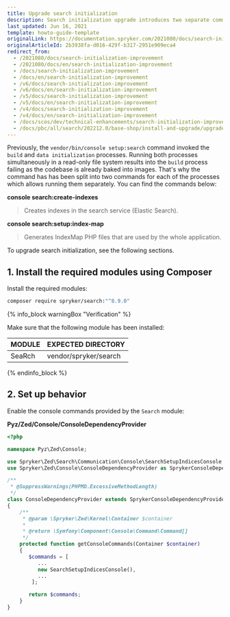 ```yaml
---
title: Upgrade search initialization
description: Search initialization upgrade introduces two separate commands for the build and data initialization processes.
last_updated: Jun 16, 2021
template: howto-guide-template
originalLink: https://documentation.spryker.com/2021080/docs/search-initialization-improvement
originalArticleId: 2b3938fa-d016-429f-b317-2951e909eca4
redirect_from:
  - /2021080/docs/search-initialization-improvement
  - /2021080/docs/en/search-initialization-improvement
  - /docs/search-initialization-improvement
  - /docs/en/search-initialization-improvement
  - /v6/docs/search-initialization-improvement
  - /v6/docs/en/search-initialization-improvement
  - /v5/docs/search-initialization-improvement
  - /v5/docs/en/search-initialization-improvement
  - /v4/docs/search-initialization-improvement
  - /v4/docs/en/search-initialization-improvement
  - /docs/scos/dev/technical-enhancements/search-initialization-improvement.html
  - /docs/pbc/all/search/202212.0/base-shop/install-and-upgrade/upgrade-search-initialization.html
---
```


Previously, the `vendor/bin/console setup:search` command invoked the `build` and `data initialization` processes. Running both processes simultaneously in a read-only file system results into the `build` process failing as the codebase is already baked into images. That's why the command has has been split into two commands for each of the processes which allows running them separately. You can find the commands below:

**console search:create-indexes**

>Creates indexes in the search service (Elastic Search).

**console search:setup:index-map**

>Generates IndexMap PHP files that are used by the whole application.

To upgrade search initialization, see the following sections.

## 1. Install the required modules using Composer

Install the required modules:

```bash
composer require spryker/search:"^8.9.0"
```

{% info_block warningBox "Verification" %}

Make sure that the following module has been installed:

| MODULE | EXPECTED DIRECTORY |
| --- | --- |
| SeaRch | vendor/spryker/search |

{% endinfo_block %}

## 2. Set up behavior

Enable the console commands provided by the `Search` module:

**Pyz/Zed/Console/ConsoleDependencyProvider**

```php
<?php

namespace Pyz\Zed\Console;

use Spryker\Zed\Search\Communication\Console\SearchSetupIndicesConsole;
use Spryker\Zed\Console\ConsoleDependencyProvider as SprykerConsoleDependencyProvider;

/**
 * @SuppressWarnings(PHPMD.ExcessiveMethodLength)
 */
class ConsoleDependencyProvider extends SprykerConsoleDependencyProvider
{
    /**
     * @param \Spryker\Zed\Kernel\Container $container
     *
     * @return \Symfony\Component\Console\Command\Command[]
     */
    protected function getConsoleCommands(Container $container)
    {
       $commands = [
          ...
          new SearchSetupIndicesConsole(),
          ...
        ];

       return $commands;
    }
}
```
